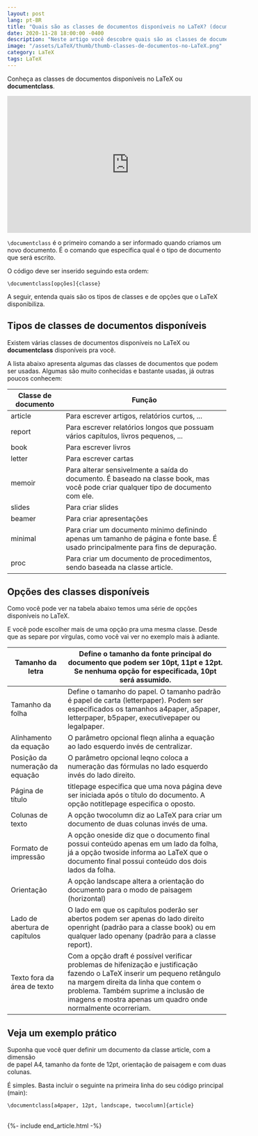 ```yaml
---
layout: post
lang: pt-BR
title: "Quais são as classes de documentos disponíveis no LaTeX? (documentclass)"
date: 2020-11-28 18:00:00 -0400
description: "Neste artigo você descobre quais são as classes de documentos disponíveis no LaTeX? (documentclass)."
image: "/assets/LaTeX/thumb/thumb-classes-de-documentos-no-LaTeX.png"
category: LaTeX
tags: LaTeX
---
```


Conheça as classes de documentos disponíveis no LaTeX ou **documentclass**.

<!-- Youtube Video -->
<div class="yt-video">
<iframe width="560" height="315" src="https://www.youtube.com/embed/m3xnxEhVL-c?si=1weh-64DBaxtojCP" title="YouTube video player" frameborder="0" allow="accelerometer; autoplay; clipboard-write; encrypted-media; gyroscope; picture-in-picture; web-share" allowfullscreen></iframe>
</div>

`\documentclass` é o primeiro comando a ser informado quando criamos um novo documento. É o comando que especifica qual é o tipo de documento que será escrito.

O código deve ser inserido seguindo esta ordem:

```TeX
\documentclass[opções]{classe}
```

A seguir, entenda quais são os tipos de classes e de opções que o LaTeX disponibiliza.

## Tipos de classes de documentos disponíveis

Existem várias classes de documentos disponíveis no LaTeX ou **documentclass** disponíveis pra você.

A lista abaixo apresenta algumas das classes de documentos que podem ser usadas. Algumas são muito conhecidas e bastante usadas, já outras poucos conhecem:

| Classe de documento | Função                                                                                                                             |
| ------------------- | ---------------------------------------------------------------------------------------------------------------------------------- |
| article             | Para escrever artigos, relatórios curtos, ...                                                                                      |
| report              | Para escrever relatórios longos que possuam vários capítulos, livros pequenos, ...                                                 |
| book                | Para escrever livros                                                                                                               |
| letter              | Para escrever cartas                                                                                                               |
| memoir              | Para alterar sensivelmente a saída do documento. É baseado na classe book, mas você pode criar qualquer tipo de documento com ele. |
| slides              | Para criar slides                                                                                                                  |
| beamer              | Para criar apresentações                                                                                                           |
| minimal             | Para criar um documento mínimo definindo apenas um tamanho de página e fonte base. É usado principalmente para fins de depuração.  |
| proc                | Para criar um documento de procedimentos, sendo baseada na classe article.                                                         |

## Opções des classes disponíveis

Como você pode ver na tabela abaixo temos uma série de opções disponíveis no LaTeX.

E você pode escolher mais de uma opção pra uma mesma classe. Desde que as separe por vírgulas, como você vai ver no exemplo mais à adiante.

| Tamanho da letra                | Define o tamanho da fonte principal do documento que podem ser 10pt, 11pt e 12pt. Se nenhuma opção for especificada, 10pt será assumido.                                                                                                                                  |
| ------------------------------- | ------------------------------------------------------------------------------------------------------------------------------------------------------------------------------------------------------------------------------------------------------------------------- |
| Tamanho da folha                | Define o tamanho do papel. O tamanho padrão é papel de carta (letterpaper). Podem ser especificados os tamanhos a4paper, a5paper, letterpaper, b5paper, executivepaper ou legalpaper.                                                                                     |
| Alinhamento da equação          | O parâmetro opcional fleqn alinha a equação ao lado esquerdo invés de centralizar.                                                                                                                                                                                        |
| Posição da numeração da equação | O parâmetro opcional leqno coloca a numeração das fórmulas no lado esquerdo invés do lado direito.                                                                                                                                                                        |
| Página de título                | titlepage especifica que uma nova página deve ser iniciada após o título do documento. A opção notitlepage especifica o oposto.                                                                                                                                           |
| Colunas de texto                | A opção twocolumn diz ao LaTeX para criar um documento de duas colunas invés de uma.                                                                                                                                                                                      |
| Formato de impressão            | A opção oneside diz que o documento final possui conteúdo apenas em um lado da folha, já a opção twoside informa ao LaTeX que o documento final possui conteúdo dos dois lados da folha.                                                                                  |
| Orientação                      | A opção landscape altera a orientação do documento para o modo de paisagem (horizontal)                                                                                                                                                                                   |
| Lado de abertura de capítulos   | O lado em que os capítulos poderão ser abertos podem ser apenas do lado direito openright (padrão para a classe book) ou em qualquer lado openany (padrão para a classe report).                                                                                          |
| Texto fora da área de texto     | Com a opção draft é possível verificar problemas de hifenização e justificação fazendo o LaTeX inserir um pequeno retângulo na margem direita da linha que contem o problema. Também suprime a inclusão de imagens e mostra apenas um quadro onde normalmente ocorreriam. |

## Veja um exemplo prático

Suponha que você quer definir um documento da classe article, com a dimensão<br>de papel A4, tamanho da fonte de 12pt, orientação de paisagem e com duas colunas.

É simples. Basta incluir o seguinte na primeira linha do seu código principal (main):

```TeX
\documentclass[a4paper, 12pt, landscape, twocolumn]{article}
```

<br>
{%- include end_article.html -%}
